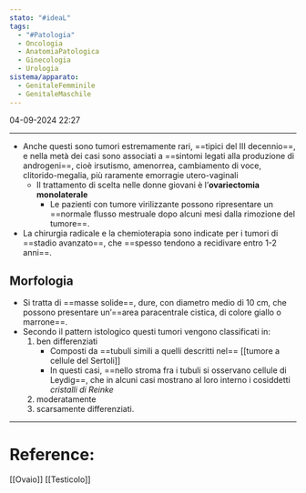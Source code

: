 ```yaml
---
stato: "#ideaL"
tags:
  - "#Patologia"
  - Oncologia
  - AnatomiaPatologica
  - Ginecologia
  - Urologia
sistema/apparato:
  - GenitaleFemminile
  - GenitaleMaschile
---
```

04-09-2024 22:27

--- 

- Anche questi sono tumori estremamente rari, ==tipici del III decennio==, e nella metà dei casi sono associati a ==sintomi legati alla produzione di androgeni==, cioè irsutismo, amenorrea, cambiamento di voce, clitorido-megalia, più raramente emorragie utero-vaginali
	- Il trattamento di scelta nelle donne giovani è l’**ovariectomia monolaterale**
		- Le pazienti con tumore virilizzante possono ripresentare un ==normale flusso mestruale dopo alcuni mesi dalla rimozione del tumore==. 
- La chirurgia radicale e la chemioterapia sono indicate per i tumori di ==stadio avanzato==, che ==spesso tendono a recidivare entro 1-2 anni==.
## Morfologia
- Si tratta di ==masse solide==, dure, con diametro medio di 10 cm, che possono presentare un’==area paracentrale cistica, di colore giallo o marrone==.
- Secondo il pattern istologico questi tumori vengono classificati in:
	1) ben differenziati
		- Composti da ==tubuli simili a quelli descritti nel== [[tumore a cellule del Sertoli]]
		- In questi casi, ==nello stroma fra i tubuli si osservano cellule di Leydig==, che in alcuni casi mostrano al loro interno i cosiddetti *cristalli di Reinke*
	1) moderatamente 
	2) scarsamente differenziati. 





--- 
# Reference:
[[Ovaio]]
[[Testicolo]]